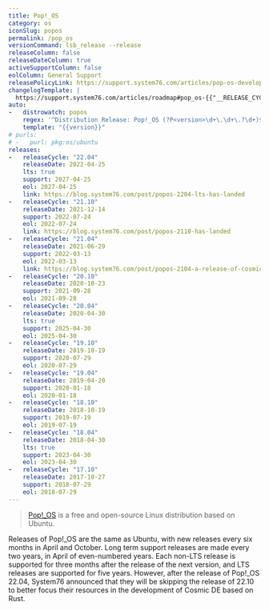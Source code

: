```yaml
---
title: Pop!_OS
category: os
iconSlug: popos
permalink: /pop_os
versionCommand: lsb_release --release
releaseColumn: false
releaseDateColumn: true
activeSupportColumn: false
eolColumn: General Support
releasePolicyLink: https://support.system76.com/articles/pop-os-development-approach
changelogTemplate: |
  https://support.system76.com/articles/roadmap#pop_os-{{"__RELEASE_CYCLE__"|replace:'.',''}}
auto:
-   distrowatch: popos
    regex: '^Distribution Release: Pop!_OS (?P<version>\d+\.\d+\.?\d+)$'
    template: "{{version}}"
# purls:
# -   purl: pkg:os/ubuntu
releases:
-   releaseCycle: "22.04"
    releaseDate: 2022-04-25
    lts: true
    support: 2027-04-25
    eol: 2027-04-25
    link: https://blog.system76.com/post/popos-2204-lts-has-landed
-   releaseCycle: "21.10"
    releaseDate: 2021-12-14
    support: 2022-07-24
    eol: 2022-07-24
    link: https://blog.system76.com/post/popos-2110-has-landed
-   releaseCycle: "21.04"
    releaseDate: 2021-06-29
    support: 2022-03-13
    eol: 2022-03-13
    link: https://blog.system76.com/post/popos-2104-a-release-of-cosmic-proportions
-   releaseCycle: "20.10"
    releaseDate: 2020-10-23
    support: 2021-09-28
    eol: 2021-09-28
-   releaseCycle: "20.04"
    releaseDate: 2020-04-30
    lts: true
    support: 2025-04-30
    eol: 2025-04-30
-   releaseCycle: "19.10"
    releaseDate: 2019-10-19
    support: 2020-07-29
    eol: 2020-07-29
-   releaseCycle: "19.04"
    releaseDate: 2019-04-20
    support: 2020-01-18
    eol: 2020-01-18
-   releaseCycle: "18.10"
    releaseDate: 2018-10-19
    support: 2019-07-19
    eol: 2019-07-19
-   releaseCycle: "18.04"
    releaseDate: 2018-04-30
    lts: true
    support: 2023-04-30
    eol: 2023-04-30
-   releaseCycle: "17.10"
    releaseDate: 2017-10-27
    support: 2018-07-29
    eol: 2018-07-29
---
```


>[Pop!_OS](https://pop.system76.com) is a free and open-source Linux distribution based on Ubuntu.

Releases of Pop!_OS are the same as Ubuntu, with new releases every six months in April and October. Long term support releases are made every two years, in April of even-numbered years. Each non-LTS release is supported for three months after the release of the next version, and LTS releases are supported for five years. However, after the release of Pop!_OS 22.04, System76 announced that they will be skipping the release of 22.10 to better focus their resources in the development of Cosmic DE based on Rust.
